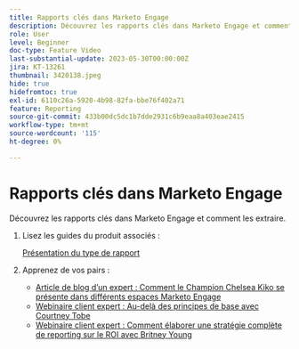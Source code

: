 ```yaml
---
title: Rapports clés dans Marketo Engage
description: Découvrez les rapports clés dans Marketo Engage et comment les extraire.
role: User
level: Beginner
doc-type: Feature Video
last-substantial-update: 2023-05-30T00:00:00Z
jira: KT-13261
thumbnail: 3420138.jpeg
hide: true
hidefromtoc: true
exl-id: 6110c26a-5920-4b98-82fa-bbe76f402a71
feature: Reporting
source-git-commit: 433b00dc5dc1b7dde2931c6b9eaa8a403eae2415
workflow-type: tm+mt
source-wordcount: '115'
ht-degree: 0%

---
```


# Rapports clés dans Marketo Engage

Découvrez les rapports clés dans Marketo Engage et comment les extraire.

1. Lisez les guides du produit associés :

   [Présentation du type de rapport](https://experienceleague.adobe.com/docs/marketo/using/product-docs/reporting/basic-reporting/report-types/report-type-overview.html?lang=en)

1. Apprenez de vos pairs :

   * [Article de blog d’un expert : Comment le Champion Chelsea Kiko se présente dans différents espaces Marketo Engage](https://nation.marketo.com/t5/product-blogs/how-marketo-champion-chelsea-kiko-reports-in-various-marketo/ba-p/242627)
   * [Webinaire client expert : Au-delà des principes de base avec Courtney Tobe](https://nation.marketo.com/t5/product-blogs/on-demand-webinar-beyond-the-basics-marketo-reporting/ba-p/302116)
   * [Webinaire client expert : Comment élaborer une stratégie complète de reporting sur le ROI avec Britney Young](https://nation.marketo.com/t5/product-blogs/on-demand-webinar-rounding-out-your-reporting-how-to-build-a/ba-p/319082)

